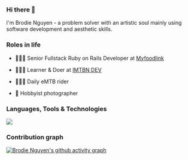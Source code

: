 ### Hi there 👋

I'm Brodie Nguyen - a problem solver with an artistic soul mainly using software development and aesthetic skills.

### Roles in life

- 👨🏻‍💻 Senior Fullstack Ruby on Rails Developer at [Myfoodlink](https://myfoodlink.com.au/)

- 🧑🏻‍🔬 Learner & Doer at [IMTBN DEV](https://imtbn.com/)

- 🚵🏻‍♂️ Daily eMTB rider

- 📸 Hobbyist photographer

### Languages, Tools & Technologies
<p align="left">
  <img src="https://skillicons.dev/icons?i=ruby,rails,mongodb,postgres,ansible,docker,flutter,javascript,vite,vue,svelte,figma,ps&theme=dark" />
</p>


### Contribution graph
[![Brodie Nguyen's github activity graph](https://github-readme-activity-graph.vercel.app/graph?username=brodienguyen&area=true&hide_border=true&theme=github-compact)]([https://github.com/brodienguyen/](https://github-readme-activity-graph.vercel.app/graph?username=brodienguyen&area=true&hide_border=true&theme=github-compact))

<!--
| <img align="center" src="https://github-readme-stats.vercel.app/api?username=brodienguyen&show_icons=true&include_all_commits=true&theme=buefy&hide_border=true" alt="Brodie Nguyen's github stats" /> | <img align="center" src="https://github-readme-stats.vercel.app/api/top-langs/?username=brodienguyen&layout=compact&theme=buefy&hide_border=true" /> |
| ------------- | ------------- |
-->
